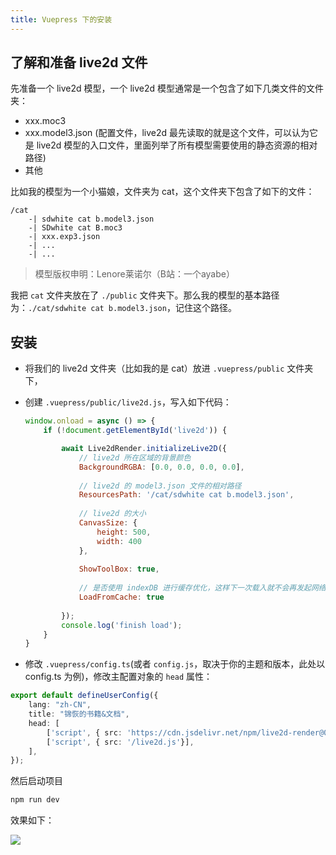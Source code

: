 ```yaml
---
title: Vuepress 下的安装
---
```


## 了解和准备 live2d 文件

先准备一个 live2d 模型，一个 live2d 模型通常是一个包含了如下几类文件的文件夹：

- xxx.moc3
- xxx.model3.json (配置文件，live2d 最先读取的就是这个文件，可以认为它是 live2d 模型的入口文件，里面列举了所有模型需要使用的静态资源的相对路径)
- 其他

比如我的模型为一个小猫娘，文件夹为 cat，这个文件夹下包含了如下的文件：
```
/cat
    -| sdwhite cat b.model3.json
    -| SDwhite cat B.moc3
    -| xxx.exp3.json
    -| ...
    -| ...
```

> 模型版权申明：Lenore莱诺尔（B站：一个ayabe）

我把 `cat` 文件夹放在了 `./public` 文件夹下。那么我的模型的基本路径为：`./cat/sdwhite cat b.model3.json`，记住这个路径。

## 安装

- 将我们的 live2d 文件夹（比如我的是 cat）放进 `.vuepress/public` 文件夹下，
- 创建 `.vuepress/public/live2d.js`，写入如下代码：

    ```js
    window.onload = async () => {
        if (!document.getElementById('live2d')) {

            await Live2dRender.initializeLive2D({
                // live2d 所在区域的背景颜色
                BackgroundRGBA: [0.0, 0.0, 0.0, 0.0],
            
                // live2d 的 model3.json 文件的相对路径
                ResourcesPath: '/cat/sdwhite cat b.model3.json',
            
                // live2d 的大小
                CanvasSize: {
                    height: 500,
                    width: 400
                },
            
                ShowToolBox: true,
            
                // 是否使用 indexDB 进行缓存优化，这样下一次载入就不会再发起网络请求了
                LoadFromCache: true
            
            });
            console.log('finish load');
        }
    }
    ```
- 修改 `.vuepress/config.ts`(或者 `config.js`，取决于你的主题和版本，此处以 config.ts 为例)，修改主配置对象的 `head` 属性：

```typescript
export default defineUserConfig({
    lang: "zh-CN",
    title: "锦恢的书籍&文档",
    head: [
        ['script', { src: 'https://cdn.jsdelivr.net/npm/live2d-render@0.0.5/bundle.js'}],
        ['script', { src: '/live2d.js'}],
    ],
});
```

然后启动项目

```bash
npm run dev
```

效果如下：

![](https://picx.zhimg.com/80/v2-05eb8f322ac2eb832c9cec2030e838a7_1440w.png)
